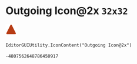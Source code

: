 # Outgoing Icon@2x `32x32`
<img src="/img/Outgoing%20Icon@2x.png" width=32 height=32>

``` CSharp
EditorGUIUtility.IconContent("Outgoing Icon@2x")
```
```
-4807562648786450917
```
